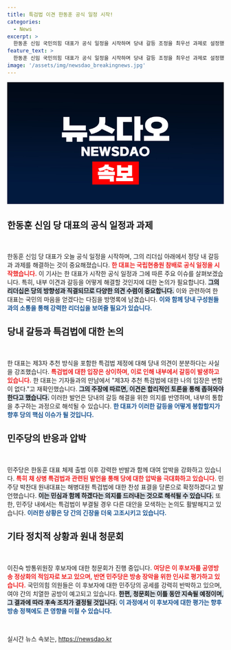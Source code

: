 ```yaml
---
title: 특검법 이견 한동훈 공식 일정 시작!
categories:
  - News
excerpt: >
  한동훈 신임 국민의힘 대표가 공식 일정을 시작하며 당내 갈등 조정을 최우선 과제로 설정했습니다. 현충원 참배 후 이어질 대통령과의 만찬에서 당정 간 시너지를 강조할 전망인데, 이 과정에서 친윤과의 관계 설정이 중요한 시험대가 될 것입니다.
feature_text: >
  한동훈 신임 국민의힘 대표가 공식 일정을 시작하며 당내 갈등 조정을 최우선 과제로 설정했습니다. 현충원 참배 후 이어질 대통령과의 만찬에서 당정 간 시너지를 강조할 전망인데, 이 과정에서 친윤과의 관계 설정이 중요한 시험대가 될 것입니다.
image: '/assets/img/newsdao_breakingnews.jpg'
---
```


<p><img src="/assets/img/newsdao_breakingnews.jpg" alt="flaretime 속보" /></p>

<h2 data-ke-size="size26">한동훈 신임 당 대표의 공식 일정과 과제</h2>

<p data-ke-size="size16">&nbsp;</p>

<p>한동훈 신임 당 대표가 오늘 공식 일정을 시작하며, 그의 리더십 아래에서 정당 내 갈등과 과제를 해결하는 것이 중요해졌습니다. <b><span style="color: #ee2323;">한 대표는 국립현충원 참배로 공식 일정을 시작했습니다.</span></b> 이 기사는 한 대표가 시작한 공식 일정과 그에 따른 주요 이슈를 살펴보겠습니다. 특히, 내부 이견과 갈등을 어떻게 해결할 것인지에 대한 논의가 필요합니다. <b><span style="background-color: #21538527;">그의 리더십은 당의 방향성과 직결되므로 다양한 의견 수렴이 중요합니다.</span></b> 이와 관련하여 한 대표는 국민의 마음을 얻겠다는 다짐을 방명록에 남겼습니다. <b><span style="color: #1a5490;">이와 함께 당내 구성원들과의 소통을 통해 강력한 리더십을 보여줄 필요가 있습니다.</span></b></p>

<h2 data-ke-size="size26">당내 갈등과 특검법에 대한 논의</h2>

<p data-ke-size="size16">&nbsp;</p>

<p>한 대표는 제3자 추천 방식을 포함한 특검법 제정에 대해 당내 의견이 분분하다는 사실을 강조했습니다. <b><span style="color: #ee2323;">특검법에 대한 입장은 상이하며, 이로 인해 내부에서 갈등이 발생하고 있습니다.</span></b> 한 대표는 기자들과의 만남에서 "제3자 추천 특검법에 대한 나의 입장은 변함이 없다."고 재확인했습니다. <b><span style="background-color: #21538527;">그의 주장에 따르면, 이견은 합리적인 토론을 통해 좁혀와야 한다고 했습니다.</span></b> 이러한 발언은 당내의 갈등 해결을 위한 의지를 반영하며, 내부의 통합을 추구하는 과정으로 해석될 수 있습니다. <b><span style="color: #1a5490;">한 대표가 이러한 갈등을 어떻게 봉합할지가 향후 당의 핵심 이슈가 될 것입니다.</span></b></p>

<h2 data-ke-size="size26">민주당의 반응과 압박</h2>

<p data-ke-size="size16">&nbsp;</p>

<p>민주당은 한동훈 대표 체제 출범 이후 강력한 반발과 함께 대여 압박을 강화하고 있습니다. <b><span style="color: #ee2323;">특히 채 상병 특검법과 관련된 발언을 통해 당에 대한 압박을 극대화하고 있습니다.</span></b> 민주당 박찬대 원내대표는 해병대원 특검법에 대한 찬성 표결을 당론으로 확정하겠다고 발언했습니다. <b><span style="background-color: #21538527;">이는 민심과 함께 하겠다는 의지를 드러내는 것으로 해석될 수 있습니다.</span></b> 또한, 민주당 내에서는 특검법이 부결될 경우 다른 대안을 모색하는 논의도 활발해지고 있습니다. <b><span style="color: #1a5490;">이러한 상황은 당 간의 긴장을 더욱 고조시키고 있습니다.</span></b></p>

<h2 data-ke-size="size26">기타 정치적 상황과 원내 청문회</h2>

<p data-ke-size="size16">&nbsp;</p>

<p>이진숙 방통위원장 후보자에 대한 청문회가 진행 중입니다. <b><span style="color: #ee2323;">여당은 이 후보자를 공영방송 정상화의 적임자로 보고 있으며, 반면 민주당은 방송 장악을 위한 인사로 평가하고 있습니다.</span></b> 국민의힘 의원들은 이 후보자에 대한 민주당의 공세를 강력히 반박하고 있으며, 여야 간의 치열한 공방이 예고되고 있습니다. <b><span style="background-color: #21538527;">한편, 청문회는 이틀 동안 지속될 예정이며, 그 결과에 따라 후속 조치가 결정될 것입니다.</span></b> <b><span style="color: #1a5490;">이 과정에서 이 후보자에 대한 평가는 향후 방송 정책에도 큰 영향을 미칠 수 있습니다.</span></b> </p>

<p data-ke-size="size16">&nbsp;</p>
실시간 뉴스 속보는, <a href="https://newsdao.kr" rel="dofollow">https://newsdao.kr</a>


